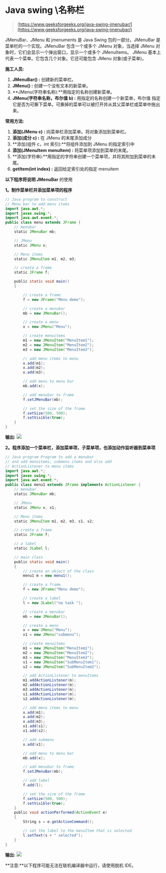 # Java swing \名称栏

> [https://www.geeksforgeeks.org/java-swing-jmenubar/](https://www.geeksforgeeks.org/java-swing-jmenubar/)

JMenuBar、JMenu 和 jmenuments 是 Java Swing 包的一部分。JMenuBar 是菜单栏的一个实现。JMenuBar 包含一个或多个 JMenu 对象，当选择 JMenu 对象时，它们会显示一个弹出窗口，显示一个或多个 JMenuItems。
JMenu 基本上代表一个菜单。它包含几个对象。它还可能包含 JMenu 对象(或子菜单)。

**施工人员:**

1.  **JMenuBar() :** 创建新的菜单栏。
2.  **JMenu() :** 创建一个没有文本的新菜单。
3.  **JMenu(字符串名称):**用指定的名称创建新菜单。
4.  **JMenu(字符串名称，布尔值 b) :** 用指定的名称创建一个新菜单，布尔值
    指定它是否为可撕下菜单。可撕掉的菜单可以被打开并从其父菜单栏或菜单中拖出来。

**常用方法:**

1.  **添加(JMenu c) :** 向菜单栏添加菜单。将对象添加到菜单栏。
2.  **添加(成分 c) :** 在 JMenu 的末尾添加成分
3.  **添加(组件 c，int 索引):**将组件添加到 JMenu 的指定索引中
4.  **添加(JMenuItem menuItem) :** 将菜单项添加到菜单的末尾。
5.  **添加(字符串):**用指定的字符串创建一个菜单项，并将其附加到菜单的末尾。
6.  **getItem(int index) :** 返回给定索引处的指定 menuitem

**以下程序将说明 JMenuBar** 的使用

**1。制作菜单栏并添加菜单项的程序**

```java
// Java program to construct 
// Menu bar to add menu items
import java.awt.*;
import javax.swing.*;
import java.awt.event.*;
public class menu extends JFrame {
    // menubar
    static JMenuBar mb;

    // JMenu
    static JMenu x;

    // Menu items
    static JMenuItem m1, m2, m3;

    // create a frame
    static JFrame f;

    public static void main()
    {

        // create a frame
        f = new JFrame("Menu demo");

        // create a menubar
        mb = new JMenuBar();

        // create a menu
        x = new JMenu("Menu");

        // create menuitems
        m1 = new JMenuItem("MenuItem1");
        m2 = new JMenuItem("MenuItem2");
        m3 = new JMenuItem("MenuItem3");

        // add menu items to menu
        x.add(m1);
        x.add(m2);
        x.add(m3);

        // add menu to menu bar
        mb.add(x);

        // add menubar to frame
        f.setJMenuBar(mb);

        // set the size of the frame
        f.setSize(500, 500);
        f.setVisible(true);
    }
}
```

**输出:**
![](img/6f42bea02c9bf81fbab866c72c873e9b.png)

**2。程序添加一个菜单栏，添加菜单项，子菜单项，也添加动作监听器到菜单项**

```java
// Java program Program to add a menubar
// and add menuitems, submenu items and also add
// ActionListener to menu items
import java.awt.*;
import javax.swing.*;
import java.awt.event.*;
public class menu1 extends JFrame implements ActionListener {
    // menubar
    static JMenuBar mb;

    // JMenu
    static JMenu x, x1;

    // Menu items
    static JMenuItem m1, m2, m3, s1, s2;

    // create a frame
    static JFrame f;

    // a label
    static JLabel l;

    // main class
    public static void main()
    {
        // create an object of the class
        menu1 m = new menu1();

        // create a frame
        f = new JFrame("Menu demo");

        // create a label
        l = new JLabel("no task ");

        // create a menubar
        mb = new JMenuBar();

        // create a menu
        x = new JMenu("Menu");
        x1 = new JMenu("submenu");

        // create menuitems
        m1 = new JMenuItem("MenuItem1");
        m2 = new JMenuItem("MenuItem2");
        m3 = new JMenuItem("MenuItem3");
        s1 = new JMenuItem("SubMenuItem1");
        s2 = new JMenuItem("SubMenuItem2");

        // add ActionListener to menuItems
        m1.addActionListener(m);
        m2.addActionListener(m);
        m3.addActionListener(m);
        s1.addActionListener(m);
        s2.addActionListener(m);

        // add menu items to menu
        x.add(m1);
        x.add(m2);
        x.add(m3);
        x1.add(s1);
        x1.add(s2);

        // add submenu
        x.add(x1);

        // add menu to menu bar
        mb.add(x);

        // add menubar to frame
        f.setJMenuBar(mb);

        // add label
        f.add(l);

        // set the size of the frame
        f.setSize(500, 500);
        f.setVisible(true);
    }
    public void actionPerformed(ActionEvent e)
    {
        String s = e.getActionCommand();

        // set the label to the menuItem that is selected
        l.setText(s + " selected");
    }
}
```

**输出:** ![](img/cee0c52ecb3c8c2832fed618f26ff3cb.png)

**注意:**以下程序可能无法在联机编译器中运行，请使用脱机 IDE。